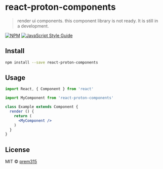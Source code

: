 # react-proton-components

> render ui components.
> this component library is not ready. It is still in a development. 

[![NPM](https://img.shields.io/npm/v/react-proton-components.svg)](https://www.npmjs.com/package/react-proton-components) [![JavaScript Style Guide](https://img.shields.io/badge/code_style-standard-brightgreen.svg)](https://standardjs.com)

## Install

```bash
npm install --save react-proton-components
```

## Usage

```jsx
import React, { Component } from 'react'

import MyComponent from 'react-proton-components'

class Example extends Component {
  render () {
    return (
      <MyComponent />
    )
  }
}
```

## License

MIT © [prem315](https://github.com/prem315)
